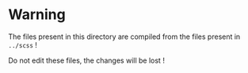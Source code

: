 # Warning
The files present in this directory are compiled from the files present in `../scss` !

Do not edit these files, the changes will be lost !
